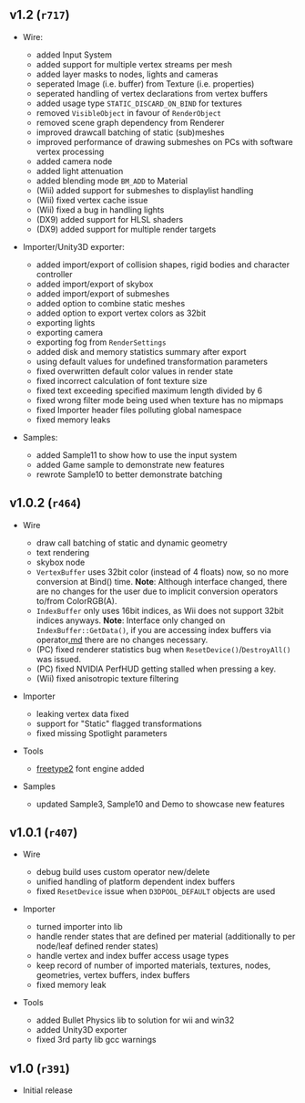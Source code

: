 ## v1.2 (`r717`) ##
  * Wire:
    * added Input System
    * added support for multiple vertex streams per mesh
    * added layer masks to nodes, lights and cameras
    * seperated Image (i.e. buffer) from Texture (i.e. properties)
    * seperated handling of vertex declarations from vertex buffers
    * added usage type `STATIC_DISCARD_ON_BIND` for textures
    * removed `VisibleObject` in favour of `RenderObject`
    * removed scene graph dependency from Renderer
    * improved drawcall batching of static (sub)meshes
    * improved performance of drawing submeshes on PCs with software vertex processing
    * added camera node
    * added light attenuation
    * added blending mode `BM_ADD` to Material
    * (Wii) added support for submeshes to displaylist handling
    * (Wii) fixed vertex cache issue
    * (Wii) fixed a bug in handling lights
    * (DX9) added support for HLSL shaders
    * (DX9) added support for multiple render targets

  * Importer/Unity3D exporter:
    * added import/export of collision shapes, rigid bodies and character controller
    * added import/export of skybox
    * added import/export of submeshes
    * added option to combine static meshes
    * added option to export vertex colors as 32bit
    * exporting lights
    * exporting camera
    * exporting fog from `RenderSettings`
    * added disk and memory statistics summary after export
    * using default values for undefined transformation parameters
    * fixed overwritten default color values in render state
    * fixed incorrect calculation of font texture size
    * fixed text exceeding specified maximum length divided by 6
    * fixed wrong filter mode being used when texture has no mipmaps
    * fixed Importer header files polluting global namespace
    * fixed memory leaks

  * Samples:
    * added Sample11 to show how to use the input system
    * added Game sample to demonstrate new features
    * rewrote Sample10 to better demonstrate batching

## v1.0.2 (`r464`) ##
  * Wire
    * draw call batching of static and dynamic geometry
    * text rendering
    * skybox node
    * `VertexBuffer` uses 32bit color (instead of 4 floats) now, so no more conversion at Bind() time. **Note**: Although interface changed, there are no changes for the user due to implicit conversion operators to/from ColorRGB(A).
    * `IndexBuffer` only uses 16bit indices, as Wii does not support 32bit indices anyways. **Note**: Interface only changed on `IndexBuffer::GetData()`, if you are accessing index buffers via operator[.md](.md) there are no changes necessary.
    * (PC) fixed renderer statistics bug when `ResetDevice()`/`DestroyAll()` was issued.
    * (PC) fixed NVIDIA PerfHUD getting stalled when pressing a key.
    * (Wii) fixed anisotropic texture filtering

  * Importer
    * leaking vertex data fixed
    * support for "Static" flagged transformations
    * fixed missing Spotlight parameters

  * Tools
    * [freetype2](http://www.freetype.org/freetype2/index.html) font engine added

  * Samples
    * updated Sample3, Sample10 and Demo to showcase new features

## v1.0.1 (`r407`) ##
  * Wire
    * debug build uses custom operator new/delete
    * unified handling of platform dependent index buffers
    * fixed `ResetDevice` issue when `D3DPOOL_DEFAULT` objects are used

  * Importer
    * turned importer into lib
    * handle render states that are defined per material (additionally to per node/leaf defined render states)
    * handle vertex and index buffer access usage types
    * keep record of number of imported materials, textures, nodes, geometries, vertex buffers, index buffers
    * fixed memory leak

  * Tools
    * added Bullet Physics lib to solution for wii and win32
    * added Unity3D exporter
    * fixed 3rd party lib gcc warnings

## v1.0 (`r391`) ##
  * Initial release